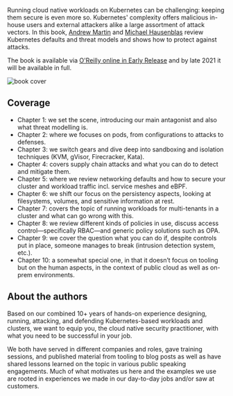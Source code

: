 Running cloud native workloads on Kubernetes can be challenging: keeping them secure is even more so. Kubernetes' complexity offers malicious in-house users and external attackers alike a large assortment of attack vectors. In this book, 
[Andrew Martin](https://twitter.com/sublimino) and [Michael Hausenblas](https://twitter.com/mhausenblas) review Kubernetes defaults and threat models and shows how to protect against attacks.

The book is available via [O'Reilly online in Early Release](https://learning.oreilly.com/library/view/hacking-kubernetes/9781492081722/) and by late 2021 it will be available in full.

![book cover](hk-cover.png)

## Coverage

* Chapter 1: we set the scene, introducing our main antagonist and also what threat modelling is.
* Chapter 2: where we focuses on pods, from configurations to attacks to defenses.
* Chapter 3: we switch gears and dive deep into sandboxing and isolation techniques (KVM, gVisor, Firecracker, Kata).
* Chapter 4: covers supply chain attacks and what you can do to detect and mitigate them.
* Chapter 5: where we review networking defaults and how to secure your cluster and workload traffic incl. service meshes and eBPF.
* Chapter 6: we shift our focus on the persistency aspects, looking at filesystems, volumes, and sensitive information at rest.
* Chapter 7: covers the topic of running workloads for multi-tenants in a cluster and what can go wrong with this.
* Chapter 8: we review different kinds of policies in use, discuss access control—specifically RBAC—and generic policy solutions such as OPA.
* Chapter 9: we cover the question what you can do if, despite controls put in place, someone manages to break  (intrusion detection system, etc.).
* Chapter 10: a somewhat special one, in that it doesn’t focus on tooling but on the human aspects, in the context of public cloud as well as on-prem environments.

## About the authors

Based on our combined 10+ years of hands-on experience designing, running, attacking, and defending Kubernetes-based workloads and clusters, we want to equip you, the cloud native security practitioner, with what you need to be successful in your job.

We both have served in different companies and roles, gave training sessions, and published material from tooling to blog posts as well as have shared lessons learned on the topic in various public speaking engagements. Much of what motivates us here and the examples we use are rooted in experiences we made in our day-to-day jobs and/or saw at customers.

